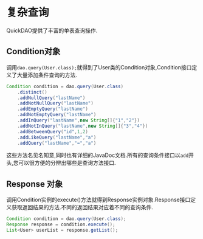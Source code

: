 # 复杂查询

QuickDAO提供了丰富的单表查询操作.

## Condition对象

调用``dao.query(User.class);``就得到了User类的Condition对象,Condition接口定义了大量添加条件查询的方法.

```java
Condition condition = dao.query(User.class)
    .distinct()
    .addNullQuery("lastName")
    .addNotNullQuery("lastName")
    .addEmptyQuery("lastName")
    .addNotEmptyQuery("lastName")
    .addInQuery("lastName",new String[]{"1","2"})
    .addNotInQuery("lastName",new String[]{"3","4"})
    .addBetweenQuery("id",1,2)
    .addLikeQuery("lastName","a")
    .addQuery("lastName","=","a")
```

这些方法名见名知意,同时也有详细的JavaDoc文档.所有的查询条件接口以``add``开头,您可以很方便的分辨出哪些是查询方法接口.

## Response 对象

调用Condition实例的execute()方法就得到Response实例对象.Response接口定义获取返回结果的方法.不同的返回结果对应着不同的查询条件.

```java
Condition condition = dao.query(User.class);
Response response = condition.execute();
List<User> userList = response.getList();
```

